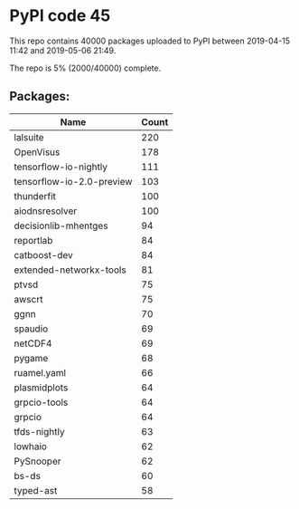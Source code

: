 # PyPI code 45

This repo contains 40000 packages uploaded to PyPI between 
2019-04-15 11:42 and 2019-05-06 21:49.

The repo is 5% (2000/40000) complete.

## Packages:

| Name  | Count |
| ----- | ----- |
| lalsuite | 220 |
| OpenVisus | 178 |
| tensorflow-io-nightly | 111 |
| tensorflow-io-2.0-preview | 103 |
| thunderfit | 100 |
| aiodnsresolver | 100 |
| decisionlib-mhentges | 94 |
| reportlab | 84 |
| catboost-dev | 84 |
| extended-networkx-tools | 81 |
| ptvsd | 75 |
| awscrt | 75 |
| ggnn | 70 |
| spaudio | 69 |
| netCDF4 | 69 |
| pygame | 68 |
| ruamel.yaml | 66 |
| plasmidplots | 64 |
| grpcio-tools | 64 |
| grpcio | 64 |
| tfds-nightly | 63 |
| lowhaio | 62 |
| PySnooper | 62 |
| bs-ds | 60 |
| typed-ast | 58 |


